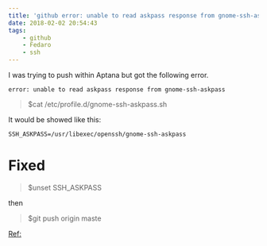 ```yaml
---
title: 'github error: unable to read askpass response from gnome-ssh-askpass' 
date: 2018-02-02 20:54:43
tags:  
    - github
    - Fedaro
    - ssh
---
```




I was trying to push within Aptana but got the following error.

```
error: unable to read askpass response from gnome-ssh-askpass
```

> $cat /etc/profile.d/gnome-ssh-askpass.sh

It would be showed like this:

```
SSH_ASKPASS=/usr/libexec/openssh/gnome-ssh-askpass 
```


# Fixed

> $unset SSH_ASKPASS

then

>$git push origin maste







[Ref:](https://www.snip2code.com/Snippet/735288/github-error--unable-to-read-askpass-res/)
